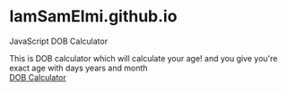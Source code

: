 # IamSamElmi.github.io
JavaScript DOB Calculator

This is DOB calculator which will calculate your age! and you give you're exact age with days years and month
</br>
<a href="https://iamsamelmi.github.io/" target="_blank">DOB Calculator</a>
